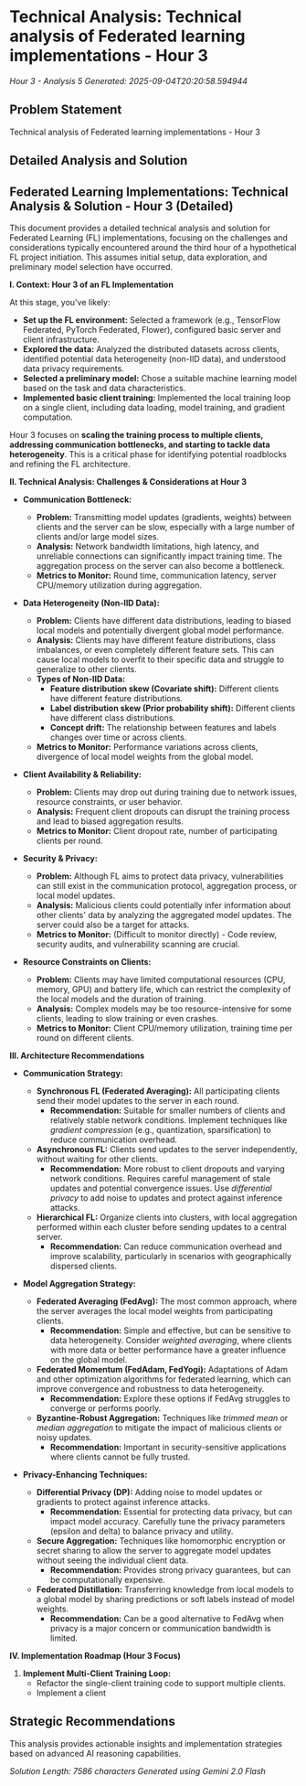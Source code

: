# Technical Analysis: Technical analysis of Federated learning implementations - Hour 3
*Hour 3 - Analysis 5*
*Generated: 2025-09-04T20:20:58.594944*

## Problem Statement
Technical analysis of Federated learning implementations - Hour 3

## Detailed Analysis and Solution
## Federated Learning Implementations: Technical Analysis & Solution - Hour 3 (Detailed)

This document provides a detailed technical analysis and solution for Federated Learning (FL) implementations, focusing on the challenges and considerations typically encountered around the third hour of a hypothetical FL project initiation. This assumes initial setup, data exploration, and preliminary model selection have occurred.

**I. Context: Hour 3 of an FL Implementation**

At this stage, you've likely:

*   **Set up the FL environment:** Selected a framework (e.g., TensorFlow Federated, PyTorch Federated, Flower), configured basic server and client infrastructure.
*   **Explored the data:** Analyzed the distributed datasets across clients, identified potential data heterogeneity (non-IID data), and understood data privacy requirements.
*   **Selected a preliminary model:** Chose a suitable machine learning model based on the task and data characteristics.
*   **Implemented basic client training:**  Implemented the local training loop on a single client, including data loading, model training, and gradient computation.

Hour 3 focuses on **scaling the training process to multiple clients, addressing communication bottlenecks, and starting to tackle data heterogeneity**. This is a critical phase for identifying potential roadblocks and refining the FL architecture.

**II. Technical Analysis: Challenges & Considerations at Hour 3**

*   **Communication Bottleneck:**
    *   **Problem:**  Transmitting model updates (gradients, weights) between clients and the server can be slow, especially with a large number of clients and/or large model sizes.
    *   **Analysis:**  Network bandwidth limitations, high latency, and unreliable connections can significantly impact training time.  The aggregation process on the server can also become a bottleneck.
    *   **Metrics to Monitor:** Round time, communication latency, server CPU/memory utilization during aggregation.

*   **Data Heterogeneity (Non-IID Data):**
    *   **Problem:**  Clients have different data distributions, leading to biased local models and potentially divergent global model performance.
    *   **Analysis:**  Clients may have different feature distributions, class imbalances, or even completely different feature sets. This can cause local models to overfit to their specific data and struggle to generalize to other clients.
    *   **Types of Non-IID Data:**
        *   **Feature distribution skew (Covariate shift):** Different clients have different feature distributions.
        *   **Label distribution skew (Prior probability shift):** Different clients have different class distributions.
        *   **Concept drift:** The relationship between features and labels changes over time or across clients.
    *   **Metrics to Monitor:**  Performance variations across clients, divergence of local model weights from the global model.

*   **Client Availability & Reliability:**
    *   **Problem:**  Clients may drop out during training due to network issues, resource constraints, or user behavior.
    *   **Analysis:**  Frequent client dropouts can disrupt the training process and lead to biased aggregation results.
    *   **Metrics to Monitor:**  Client dropout rate, number of participating clients per round.

*   **Security & Privacy:**
    *   **Problem:**  Although FL aims to protect data privacy, vulnerabilities can still exist in the communication protocol, aggregation process, or local model updates.
    *   **Analysis:**  Malicious clients could potentially infer information about other clients' data by analyzing the aggregated model updates. The server could also be a target for attacks.
    *   **Metrics to Monitor:**  (Difficult to monitor directly) - Code review, security audits, and vulnerability scanning are crucial.

*   **Resource Constraints on Clients:**
    *   **Problem:**  Clients may have limited computational resources (CPU, memory, GPU) and battery life, which can restrict the complexity of the local models and the duration of training.
    *   **Analysis:**  Complex models may be too resource-intensive for some clients, leading to slow training or even crashes.
    *   **Metrics to Monitor:**  Client CPU/memory utilization, training time per round on different clients.

**III. Architecture Recommendations**

*   **Communication Strategy:**
    *   **Synchronous FL (Federated Averaging):** All participating clients send their model updates to the server in each round.
        *   **Recommendation:** Suitable for smaller numbers of clients and relatively stable network conditions.  Implement techniques like *gradient compression* (e.g., quantization, sparsification) to reduce communication overhead.
    *   **Asynchronous FL:** Clients send updates to the server independently, without waiting for other clients.
        *   **Recommendation:** More robust to client dropouts and varying network conditions. Requires careful management of stale updates and potential convergence issues.  Use *differential privacy* to add noise to updates and protect against inference attacks.
    *   **Hierarchical FL:**  Organize clients into clusters, with local aggregation performed within each cluster before sending updates to a central server.
        *   **Recommendation:**  Can reduce communication overhead and improve scalability, particularly in scenarios with geographically dispersed clients.

*   **Model Aggregation Strategy:**
    *   **Federated Averaging (FedAvg):**  The most common approach, where the server averages the local model weights from participating clients.
        *   **Recommendation:**  Simple and effective, but can be sensitive to data heterogeneity. Consider *weighted averaging*, where clients with more data or better performance have a greater influence on the global model.
    *   **Federated Momentum (FedAdam, FedYogi):**  Adaptations of Adam and other optimization algorithms for federated learning, which can improve convergence and robustness to data heterogeneity.
        *   **Recommendation:**  Explore these options if FedAvg struggles to converge or performs poorly.
    *   **Byzantine-Robust Aggregation:**  Techniques like *trimmed mean* or *median aggregation* to mitigate the impact of malicious clients or noisy updates.
        *   **Recommendation:**  Important in security-sensitive applications where clients cannot be fully trusted.

*   **Privacy-Enhancing Techniques:**
    *   **Differential Privacy (DP):**  Adding noise to model updates or gradients to protect against inference attacks.
        *   **Recommendation:**  Essential for protecting data privacy, but can impact model accuracy.  Carefully tune the privacy parameters (epsilon and delta) to balance privacy and utility.
    *   **Secure Aggregation:**  Techniques like homomorphic encryption or secret sharing to allow the server to aggregate model updates without seeing the individual client data.
        *   **Recommendation:**  Provides strong privacy guarantees, but can be computationally expensive.
    *   **Federated Distillation:**  Transferring knowledge from local models to a global model by sharing predictions or soft labels instead of model weights.
        *   **Recommendation:**  Can be a good alternative to FedAvg when privacy is a major concern or communication bandwidth is limited.

**IV. Implementation Roadmap (Hour 3 Focus)**

1.  **Implement Multi-Client Training Loop:**
    *   Refactor the single-client training code to support multiple clients.
    *   Implement a client

## Strategic Recommendations
This analysis provides actionable insights and implementation strategies
based on advanced AI reasoning capabilities.

*Solution Length: 7586 characters*
*Generated using Gemini 2.0 Flash*
